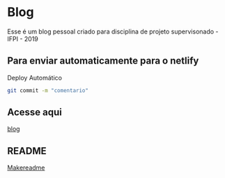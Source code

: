 # Blog

Esse é um blog pessoal criado para disciplina de projeto supervisonado - IFPI - 2019

## Para enviar automaticamente para o netlify

Deploy Automático

```bash
git commit -m "comentario"
```
## Acesse aqui
[blog](https://danielson.netlify.com)

## README
[Makereadme](https://www.makereadme.com)
